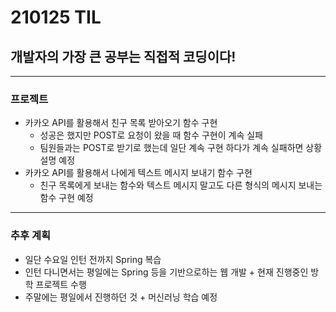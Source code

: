 # 210125 TIL
## 개발자의 가장 큰 공부는 직접적 코딩이다!
-----------------------------
### 프로젝트
  * 카카오 API를 활용해서 친구 목록 받아오기 함수 구현
    * 성공은 했지만 POST로 요청이 왔을 때 함수 구현이 계속 실패
    * 팀원들과는 POST로 받기로 했는데 일단 계속 구현 하다가 계속 실패하면 상황 설명 예정
  * 카카오 API를 활용해서 나에게 텍스트 메시지 보내기 함수 구현
    * 친구 목록에게 보내는 함수와 텍스트 메시지 말고도 다른 형식의 메시지 보내는 함수 구현 예정
--------------------------
### 추후 계획
  * 일단 수요일 인턴 전까지 Spring 복습
  * 인턴 다니면서는 평일에는 Spring 등을 기반으로하는 웹 개발 + 현재 진행중인 방학 프로젝트 수행
  * 주말에는 평일에서 진행하던 것 + 머신러닝 학습 예정
